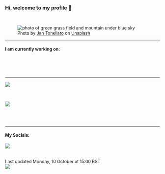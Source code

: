 <h3>Hi, welcome to my profile 👋</h3>

<br />
<figure>
  <img
    src="https://images.unsplash.com/photo-1434048230393-5d8c92b31587?crop=entropy&cs=tinysrgb&fit=max&fm=jpg&ixid=MnwyNzQ3MDB8MHwxfHJhbmRvbXx8fHx8fHx8fDE2NjU0MDU2NjM&ixlib=rb-1.2.1&q=80&w=1080&auto=format"
    alt="photo of green grass field and mountain under blue sky" 
  />
  <figcaption>Photo by <a
    href="https://unsplash.com/@synthview?utm_source=Profile%20readme&utm_medium=referral">Jan Tonellato</a> on <a
    href="https://unsplash.com/?utm_source=Profile%20readme&utm_medium=referral">Unsplash</a></figcaption>
</figure>


<hr />
<h4>I am currently working on:</h4>
<a href=""></a>

<br /><br /><br />

<hr />
<img
  src="https://github-readme-stats.vercel.app/api?username=shanelucy&show_icons=true&theme=calm"
/>
<br /><br /><br />

<img 
  src="https://github-readme-stats.vercel.app/api/top-langs/?username=shanelucy&theme=calm"
/>
<br /><br /><br /><br />
<hr />
<h4>My Socials:</h4>
<a href="https://uk.linkedin.com/in/shane-lucy-4735b616a">
  <img
    src="https://img.shields.io/badge/linkedin%20-%230077B5.svg?&style=for-the-badge&logo=linkedin&logoColor=white"
  />
</a>
<br /><br /><br />
Last updated Monday, 10 October at 15:00 BST
<br />
<img
  src="https://github.com/ShaneLucy/ShaneLucy/workflows/README%20build/badge.svg"
/>
